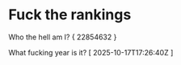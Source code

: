 # Fuck the rankings

Who the hell am I?
{ 22854632 }

What fucking year is it?
[ 2025-10-17T17:26:40Z ]
